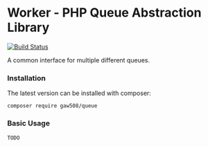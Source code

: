 Worker - PHP Queue Abstraction Library
======================================

[![Build Status](https://travis-ci.org/gaw508/queue.svg?branch=master)](https://travis-ci.org/gaw508/queue)

A common interface for multiple different queues.

### Installation ###

The latest version can be installed with composer:

    composer require gaw508/queue

### Basic Usage ###

    TODO
